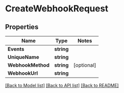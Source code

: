 # CreateWebhookRequest

## Properties
Name | Type | Notes
------------ | ------------- | -------------
**Events** | **string** | 
**UniqueName** | **string** | 
**WebhookMethod** | **string** | [optional] 
**WebhookUrl** | **string** | 

[[Back to Model list]](../README.md#documentation-for-models) [[Back to API list]](../README.md#documentation-for-api-endpoints) [[Back to README]](../README.md)


